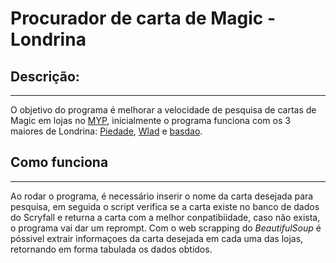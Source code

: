 # Procurador de carta de Magic - Londrina


## Descrição:
*****************************
O objetivo do programa é melhorar a velocidade de pesquisa de cartas de Magic em lojas no [MYP](https://mypcards.com/magic), inicialmente o programa funciona com os 3 maiores de Londrina: [Piedade](https://mypcards.com/Piedade), [Wlad](https://mypcards.com/Wlad) e [basdao](https://mypcards.com/basdao).

## Como funciona
*****************************
Ao rodar o programa, é necessário inserir o nome da carta desejada para pesquisa, em seguida o script verifica se a carta existe no banco de dados do Scryfall e returna a carta com a melhor conpatibiidade, caso não exista, o programa vai dar um reprompt. Com o web scrapping do *_BeautifulSoup_* é póssivel extrair informaçoes da carta desejada em cada uma das lojas, retornando em forma tabulada os dados obtidos.